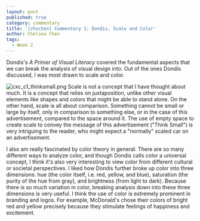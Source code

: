 ```yaml
---
layout: post
published: true
category: commentary
title: '[chxchen] Commentary 1: Dondis, Scale and Color'
author: Chelsea Chen
tags:
  - Week 2
---
```

Dondis's _A Primer of Visual Literacy_ covered the fundamental aspects that we can break the analysis of visual design into. Out of the ones Dondis discussed, I was most drawn to scale and color.

![cxc_c1_thinksmall.png]({{site.baseurl}}/assets/cxc_c1_thinksmall.png)
Scale is not a concept that I have thought about much. It is a concept that relies on juxtaposition, unlike other visual elements like shapes and colors that might be able to stand alone. On the other hand, scale is all about comparison. Something cannot be small or large by itself, only in comparison to something else, or in the case of this advertisement, compared to the space around it. The use of empty space to create scale to convey the message of this advertisement ("Think Small") is very intriguing to the reader, who might expect a "normally" scaled car on an advertisement.

I also am really fascinated by color theory in general. There are so many different ways to analyze color, and though Dondis calls color a universal concept, I think it's also very interesting to view color from different cultural or societal perspectives. I liked how Dondis further broke up color into three dimensions: hue (the color itself, i.e. red, yellow, and blue), saturation (the purity of the hue from gray), and brightness (from light to dark). Because there is so much variation in color, breaking analysis down into these three dimensions is very useful. I think the use of color is extremely prominent in branding and logos. For example, McDonald's chose their colors of bright red and yellow precisely because they stimulate feelings of happiness and excitement.

